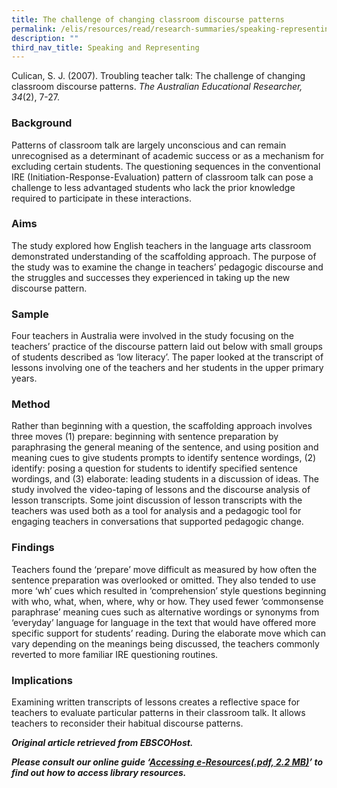 ```yaml
---
title: The challenge of changing classroom discourse patterns
permalink: /elis/resources/read/research-summaries/speaking-representing/changing-classroom-discourse-patterns/
description: ""
third_nav_title: Speaking and Representing
---
```

Culican, S. J. (2007). Troubling teacher talk: The challenge of changing classroom discourse patterns. _The Australian Educational Researcher, 34_(2), 7-27.

### Background

Patterns of classroom talk are largely unconscious and can remain unrecognised as a determinant of academic success or as a mechanism for excluding certain students. The questioning sequences in the conventional IRE (Initiation-Response-Evaluation) pattern of classroom talk can pose a challenge to less advantaged students who lack the prior knowledge required to participate in these interactions.

### Aims

The study explored how English teachers in the language arts classroom demonstrated understanding of the scaffolding approach. The purpose of the study was to examine the change in teachers’ pedagogic discourse and the struggles and successes they experienced in taking up the new discourse pattern.

### Sample

Four teachers in Australia were involved in the study focusing on the teachers’ practice of the discourse pattern laid out below with small groups of students described as ‘low literacy’. The paper looked at the transcript of lessons involving one of the teachers and her students in the upper primary years.

### Method

Rather than beginning with a question, the scaffolding approach involves three moves (1) prepare: beginning with sentence preparation by paraphrasing the general meaning of the sentence, and using position and meaning cues to give students prompts to identify sentence wordings, (2) identify: posing a question for students to identify specified sentence wordings, and (3) elaborate: leading students in a discussion of ideas. The study involved the video-taping of lessons and the discourse analysis of lesson transcripts. Some joint discussion of lesson transcripts with the teachers was used both as a tool for analysis and a pedagogic tool for engaging teachers in conversations that supported pedagogic change.

### Findings

Teachers found the ‘prepare’ move difficult as measured by how often the sentence preparation was overlooked or omitted. They also tended to use more ‘wh’ cues which resulted in ‘comprehension’ style questions beginning with who, what, when, where, why or how. They used fewer ‘commonsense paraphrase’ meaning cues such as alternative wordings or synonyms from ‘everyday’ language for language in the text that would have offered more specific support for students’ reading. During the elaborate move which can vary depending on the meanings being discussed, the teachers commonly reverted to more familiar IRE questioning routines.

### Implications

Examining written transcripts of lessons creates a reflective space for teachers to evaluate particular patterns in their classroom talk. It allows teachers to reconsider their habitual discourse patterns.

_**Original article retrieved from EBSCOHost.**_  

_**Please consult our online guide ‘**__**[Accessing e-Resources(.pdf, 2.2 MB)](https://academyofsingaporeteachers-moe-edu-sg-admin.cwp.sg/elis/resources/read/research-summaries/speaking-and-representing/18e45074-6b1b-4ac7-811f-1a8da16c4f81 "Accessing e-Resources")**__**’ to find out how to access library resources.**_
